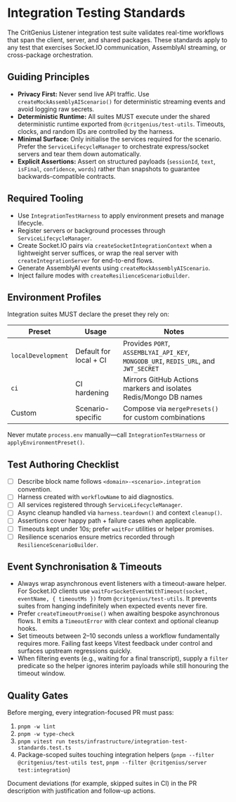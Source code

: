 # Integration Testing Standards

The CritGenius Listener integration test suite validates real-time workflows that span the client,
server, and shared packages. These standards apply to any test that exercises Socket.IO
communication, AssemblyAI streaming, or cross-package orchestration.

## Guiding Principles

- **Privacy First:** Never send live API traffic. Use `createMockAssemblyAIScenario()` for
  deterministic streaming events and avoid logging raw secrets.
- **Deterministic Runtime:** All suites MUST execute under the shared deterministic runtime exported
  from `@critgenius/test-utils`. Timeouts, clocks, and random IDs are controlled by the harness.
- **Minimal Surface:** Only initialise the services required for the scenario. Prefer the
  `ServiceLifecycleManager` to orchestrate express/socket servers and tear them down automatically.
- **Explicit Assertions:** Assert on structured payloads (`sessionId`, `text`, `isFinal`,
  `confidence`, `words`) rather than snapshots to guarantee backwards-compatible contracts.

## Required Tooling

- Use `IntegrationTestHarness` to apply environment presets and manage lifecycle.
- Register servers or background processes through `ServiceLifecycleManager`.
- Create Socket.IO pairs via `createSocketIntegrationContext` when a lightweight server suffices, or
  wrap the real server with `createIntegrationServer` for end-to-end flows.
- Generate AssemblyAI events using `createMockAssemblyAIScenario`.
- Inject failure modes with `createResilienceScenarioBuilder`.

## Environment Profiles

Integration suites MUST declare the preset they rely on:

| Preset             | Usage                  | Notes                                                                               |
| ------------------ | ---------------------- | ----------------------------------------------------------------------------------- |
| `localDevelopment` | Default for local + CI | Provides `PORT`, `ASSEMBLYAI_API_KEY`, `MONGODB_URI`, `REDIS_URL`, and `JWT_SECRET` |
| `ci`               | CI hardening           | Mirrors GitHub Actions markers and isolates Redis/Mongo DB names                    |
| Custom             | Scenario-specific      | Compose via `mergePresets()` for custom combinations                                |

Never mutate `process.env` manually—call `IntegrationTestHarness` or `applyEnvironmentPreset()`.

## Test Authoring Checklist

- [ ] Describe block name follows `<domain>-<scenario>.integration` convention.
- [ ] Harness created with `workflowName` to aid diagnostics.
- [ ] All services registered through `ServiceLifecycleManager`.
- [ ] Async cleanup handled via `harness.teardown()` and context `cleanup()`.
- [ ] Assertions cover happy path + failure cases when applicable.
- [ ] Timeouts kept under 10s; prefer `waitFor` utilities or helper promises.
- [ ] Resilience scenarios ensure metrics recorded through `ResilienceScenarioBuilder`.

## Event Synchronisation & Timeouts

- Always wrap asynchronous event listeners with a timeout-aware helper. For Socket.IO clients use
  `waitForSocketEventWithTimeout(socket, eventName, { timeoutMs })` from `@critgenius/test-utils`.
  It prevents suites from hanging indefinitely when expected events never fire.
- Prefer `createTimeoutPromise()` when awaiting bespoke asynchronous flows. It emits a
  `TimeoutError` with clear context and optional cleanup hooks.
- Set timeouts between 2–10 seconds unless a workflow fundamentally requires more. Failing fast
  keeps Vitest feedback under control and surfaces upstream regressions quickly.
- When filtering events (e.g., waiting for a final transcript), supply a `filter` predicate so the
  helper ignores interim payloads while still honouring the timeout window.

## Quality Gates

Before merging, every integration-focused PR must pass:

1. `pnpm -w lint`
2. `pnpm -w type-check`
3. `pnpm vitest run tests/infrastructure/integration-test-standards.test.ts`
4. Package-scoped suites touching integration helpers (`pnpm --filter @critgenius/test-utils test`,
   `pnpm --filter @critgenius/server test:integration`)

Document deviations (for example, skipped suites in CI) in the PR description with justification and
follow-up actions.
